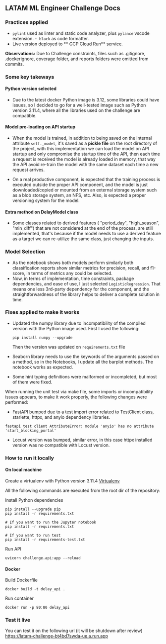 
## LATAM ML Engineer Challenge Docs

### Practices applied

- `pylint` used as linter and static code analyzer, plus `pylance` vscode extension.
-` black` as code formatter.
- Live version deployed to ** GCP Cloud Run** service.

**Observations:** Due to Challenge constraints, files such as .gitignore, .dockerignore, coverage folder, and reports folders were omitted from commits.
### Some key takeways

#### Python version selected
- Due to the latest docker Python image is 3.12, some libraries could have issues, so I decided to go for a well-tested image
such as Python version 3.11.4, where all the libraries used on the challenge are compatible.

#### Model pre-loading on API startup
- When the model is trained, in addition to being saved on the internal attribute `self._model`, it's saved as a **pickle file** on the
root directory of the project, with this implementation we can load the model on API startup and only compromise
the startup time of the API, then each time a request is received the model is already loaded in memory, that way the API
avoid re-train the model with the same dataset each time a new request arrives.

- On a real productive component, is expected that the training process is executed outside the proper API component, and the model is just
downloaded/copied or mounted from an external storage system such as a blob storage system, an NFS, etc. Also, is expected a proper versioning
 system for the model.

#### Extra method on DelayModel class
- Some classes related to derived features ( "period_day", "high_season", "min_diff") that are not considered at the end of the process, 
are still implemented, that's because if the model needs to use a derived feature as a target we can re-utilize the same class, just changing the inputs.

### Model Selection
- As the notebook shows both models perform similarly both classification reports show similar metrics for precision, recall, and f1-score,
 in terms of metrics any could be selected.
- Now, in terms of implementation, time constraints, package dependencies, and ease of use, I just selected `LogisticRegression`.
That means one less 3rd-party dependency for the component, and the straightforwardness of the library helps to deliver a complete solution in time. 

### Fixes applied to make it works
- Updated the numpy library due to incompatibility of the compiled version with the Python image used. First I used the following:
  ```
  pip install numpy --upgrade
  ```
  Then the version was updated on `requirements.txt` file

- Seaborn library needs to use the keywords of the arguments passed on a method, so in the Notebooks, I update all the barplot methods. 
The notebook works as expected.
- Some hint typing definitions were malformed or incompleted, but most of them were fixed.

When running the unit test via make file, some imports or incompatibility issues appears, to make it work properly, the following changes
were performed:

- FastAPI bumped due to a test import error related to TestClient class, starlette, httpx, and anyio dependency libraries.
```
fastapi test client AttributeError: module 'anyio' has no attribute 'start_blocking_portal'
```
- Locust version was bumped, similar error, in this case httpx installed version was no compatible with Locust version.

### How to run it locally

#### On local machine

Create a virtualenv with Python version 3.11.4 [Virtualenv](https://virtualenv.pypa.io/en/latest/)

All the following commands are executed from the root dir of the repository:

Install Python dependencies
```
pip install --upgrade pip
pip install -r requirements.txt

# If you want to run the Jupyter notebook
pip install -r requirements.txt

# If you want to run test
pip install -r requirements-test.txt
```

Run API
```
uvicorn challenge.api:app --reload
```

#### Docker

Build Dockerfile
```
docker build -t delay_api . 
```

Run container
```
docker run -p 80:80 delay_api
```
### Test it live

You can test it on the following url (it will be shutdown after review) https://latam-challenge-bt4bd7swda-ue.a.run.app
